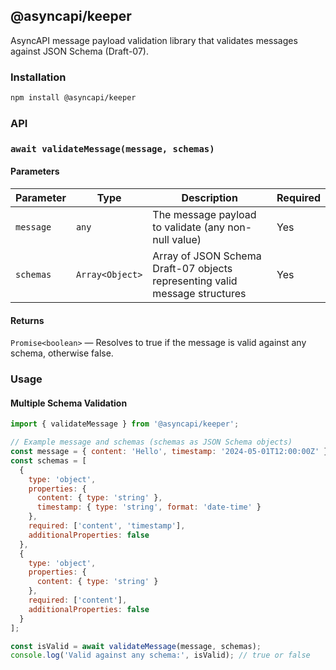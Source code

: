 ## @asyncapi/keeper

AsyncAPI message payload validation library that validates messages against JSON Schema (Draft-07).

### Installation

```bash
npm install @asyncapi/keeper
```

### API

### `await validateMessage(message, schemas)`

#### Parameters

| Parameter | Type               | Description                                                                 | Required |
|-----------|--------------------|-----------------------------------------------------------------------------|----------|
| `message` | `any`           | The message payload to validate (any non-null value)                                      | Yes      |
| `schemas` | `Array<Object>`    | Array of JSON Schema Draft-07 objects representing valid message structures  | Yes      |

#### Returns
`Promise<boolean>` — Resolves to true if the message is valid against any schema, otherwise false.

### Usage

#### Multiple Schema Validation

```js 
import { validateMessage } from '@asyncapi/keeper';

// Example message and schemas (schemas as JSON Schema objects)
const message = { content: 'Hello', timestamp: '2024-05-01T12:00:00Z' };
const schemas = [
  {
    type: 'object',
    properties: {
      content: { type: 'string' },
      timestamp: { type: 'string', format: 'date-time' }
    },
    required: ['content', 'timestamp'],
    additionalProperties: false
  },
  {
    type: 'object',
    properties: {
      content: { type: 'string' }
    },
    required: ['content'],
    additionalProperties: false
  }
];

const isValid = await validateMessage(message, schemas);
console.log('Valid against any schema:', isValid); // true or false
```